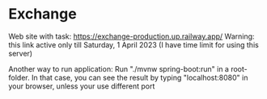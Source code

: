 # Exchange
Web site with task: https://exchange-production.up.railway.app/
Warning: this link active only till Saturday, 1 April 2023 (I have time limit for using this server)


Another way to run application:
Run "./mvnw spring-boot:run" in a root-folder. 
In that case, you can see the result by typing "localhost:8080" in your browser, unless your use different port
